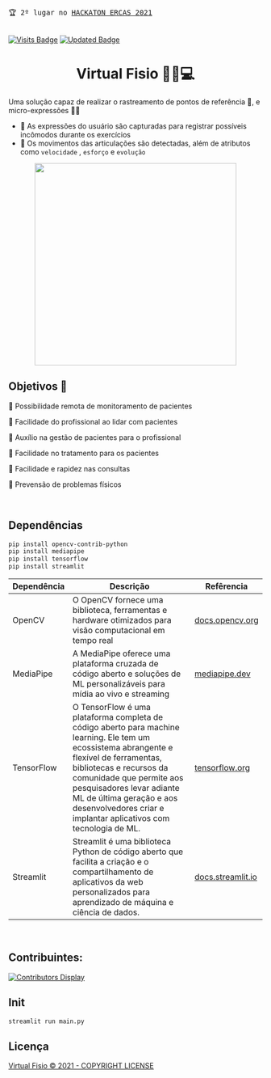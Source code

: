 <div align="left">
 <kbd>
 🏆 2º lugar no <a href="https://sites.usp.br/sp-ercas2021/">HACKATON ERCAS 2021</a>
 </kbd>
</div>
<br/>

[![Visits Badge](https://badges.pufler.dev/visits/Krauzy/hackathon-2021)](https://github.com/Krauzy/hackathon-2021)
[![Updated Badge](https://badges.pufler.dev/updated/Krauzy/hackathon-2021)](https://github.com/Krauzy/hackathon-2021/commits/main)

<div align="center">
 <h1>Virtual Fisio 👩‍💼💻</h1>
</div>

Uma solução capaz de realizar o rastreamento de pontos de referência 📍, e micro-expressões 🧏‍♂️
- 🦳 As expressões do usuário são capturadas para registrar possíveis incômodos durante os exercícios
- 🦵 Os movimentos das articulações são detectadas, além de atributos como ``velocidade`` , ``esforço`` e ``evolução``

<div align="center">
 <kbd>
  <img src="https://github.com/Krauzy/hackaton-2021/blob/main/doc/demo.gif" width="400px">
 </kbd>
</div>

## Objetivos 🎯

📌 Possibilidade remota de monitoramento de pacientes

📌 Facilidade do profissional ao lidar com pacientes

📌 Auxílio na gestão de pacientes para o profissional

📌 Facilidade no tratamento para os pacientes

📌 Facilidade e rapidez nas consultas

📌 Prevensão de problemas físicos

<br/>

## Dependências
```sh
pip install opencv-contrib-python
pip install mediapipe
pip install tensorflow
pip install streamlit
```
| Dependência | Descrição | Refêrencia |
| ----- | ----- | ----- |
| OpenCV | O OpenCV fornece uma biblioteca, ferramentas e hardware otimizados para visão computacional em tempo real | [docs.opencv.org](https://docs.opencv.org/4.5.3/) |
| MediaPipe | A MediaPipe oferece uma plataforma cruzada de código aberto e soluções de ML personalizáveis para mídia ao vivo e streaming | [mediapipe.dev](https://google.github.io/mediapipe/) |
| TensorFlow | O TensorFlow é uma plataforma completa de código aberto para machine learning. Ele tem um ecossistema abrangente e flexível de ferramentas, bibliotecas e recursos da comunidade que permite aos pesquisadores levar adiante ML de última geração e aos desenvolvedores criar e implantar aplicativos com tecnologia de ML. | [tensorflow.org](https://www.tensorflow.org/api_docs/python/tf?hl=pt-br) |
| Streamlit | Streamlit é uma biblioteca Python de código aberto que facilita a criação e o compartilhamento de aplicativos da web personalizados para aprendizado de máquina e ciência de dados. | [docs.streamlit.io](https://docs.streamlit.io/en/stable/) |

<br/>

## Contribuintes:
[![Contributors Display](https://badges.pufler.dev/contributors/Krauzy/hackathon-2021?size=50&padding=5&bots=true)](https://github.com/Krauzy/hackathon-2021)

## Init
```py
streamlit run main.py
```

## Licença
[Virtual Fisio © 2021 - COPYRIGHT LICENSE](https://github.com/Krauzy/hackathon-2021/blob/main/LICENSE)

